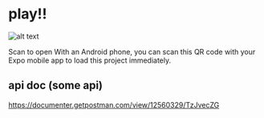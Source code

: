 # play!!

![alt text](https://github.com/H3N9/PenPals/blob/master/download.png)

Scan to open
With an Android phone, you can scan this QR code with your Expo mobile app to load this project immediately.

## api doc (some api)
https://documenter.getpostman.com/view/12560329/TzJvecZG
